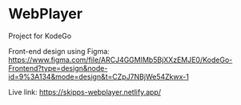 # WebPlayer
Project for KodeGo

Front-end design using Figma:
https://www.figma.com/file/ARCJ4GGMIMb5BjXXzEMJE0/KodeGo-Frontend?type=design&node-id=9%3A134&mode=design&t=CZpJ7NBjWe54Zkwx-1

Live link:
https://skipps-webplayer.netlify.app/

 
